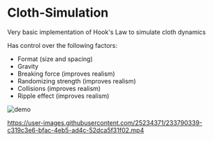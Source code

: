 # Cloth-Simulation
Very basic implementation of Hook's Law to simulate cloth dynamics

Has control over the following factors:
- Format (size and spacing)
- Gravity
- Breaking force (improves realism)
- Randomizing strength (improves realism)
- Collisions (improves realism)
- Ripple effect (improves realism)

![demo](https://cdn.discordapp.com/attachments/1082600881159147540/1099313494014312468/image.png)



https://user-images.githubusercontent.com/25234371/233790339-c319c3e6-bfac-4eb5-ad4c-52dca5f31f02.mp4



